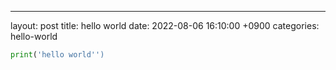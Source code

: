 ---
layout: post
title: hello world
date: 2022-08-06 16:10:00 +0900
categories: hello-world

```python
print('hello world'')
```